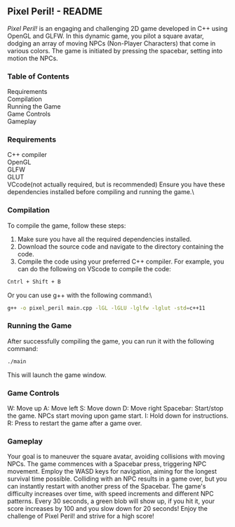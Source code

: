 ## Pixel Peril! - README

*Pixel Peril!* is an engaging and challenging 2D game developed in C++ using OpenGL and GLFW. In this dynamic game, you pilot a square avatar, dodging an array of moving NPCs (Non-Player Characters) that come in various colors. The game is initiated by pressing the spacebar, setting into motion the NPCs.

### Table of Contents

Requirements\
Compilation\
Running the Game\
Game Controls\
Gameplay

### Requirements

C++ compiler\
OpenGL\
GLFW\
GLUT\
VCcode(not actually required, but is recommended)
Ensure you have these dependencies installed before compiling and running the game.\

### Compilation

To compile the game, follow these steps:
1. Make sure you have all the required dependencies installed.
2. Download the source code and navigate to the directory containing the code.
3. Compile the code using your preferred C++ compiler. For example, you can do the following on VScode to compile the code:
```bash
Cntrl + Shift + B
```
Or you can use g++ with the following command:\
```bash
g++ -o pixel_peril main.cpp -lGL -lGLU -lglfw -lglut -std=c++11
```

### Running the Game

After successfully compiling the game, you can run it with the following command:
``` bash
./main
```
This will launch the game window.

### Game Controls

W: Move up
A: Move left
S: Move down
D: Move right
Spacebar: Start/stop the game. NPCs start moving upon game start.
I: Hold down for instructions.
R: Press to restart the game after a game over.

### Gameplay

Your goal is to maneuver the square avatar, avoiding collisions with moving NPCs.
The game commences with a Spacebar press, triggering NPC movement.
Employ the WASD keys for navigation, aiming for the longest survival time possible.
Colliding with an NPC results in a game over, but you can instantly restart with another press of the Spacebar.
The game's difficulty increases over time, with speed increments and different NPC patterns.
Every 30 seconds, a green blob will show up, if you hit it, your score increases by 100 and you slow down for 20 seconds!
Enjoy the challenge of Pixel Peril! and strive for a high score!
